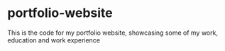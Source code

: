 # portfolio-website
This is the code for my portfolio website, showcasing some of my work, education and work experience

